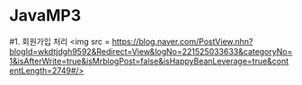 # JavaMP3
#1. 회원가입 처리
<img src = https://blog.naver.com/PostView.nhn?blogId=wkdtjdgh9592&Redirect=View&logNo=221525033633&categoryNo=1&isAfterWrite=true&isMrblogPost=false&isHappyBeanLeverage=true&contentLength=2749#/>
